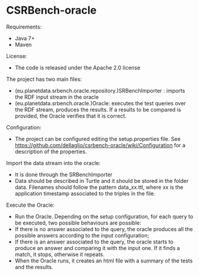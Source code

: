 CSRBench-oracle
===================
Requirements:
 * Java 7+
 * Maven

License:
 * The code is released under the Apache 2.0 license

The project has two main files:
 * (eu.planetdata.srbench.oracle.repository.)SRBenchImporter : imports the RDF input stream in the oracle
 * (eu.planetdata.srbench.oracle.)Oracle: executes the test queries over the RDF stream, produces the results. If a results to be compared is provided, the Oracle verifies that it is correct.

Configuration:
 * The project can be configured editing the setup.properties file. See https://github.com/dellaglio/csrbench-oracle/wiki/Configuration for a description of the properties.

Import the data stream into the oracle:
 * It is done through the SRBenchImporter
 * Data should be described in Turtle and it should be stored in the folder data. Filenames should follow the pattern data_xx.ttl, where xx is the application timestamp associated to the triples in the file.

Execute the Oracle:
 * Run the Oracle. Depending on the setup configuration, for each query to be executed, two possible behaviours are possible:
  * If there is no answer associated to the query, the oracle produces all the possible answers according to the input configuration;
  * If there is an answer associated to the query, the oracle starts to produce an answer and comparing it with the input one. If it finds a match, it stops, otherwise it repeats.
 * When the Oracle runs, it creates an html file with a summary of the tests and the results.
